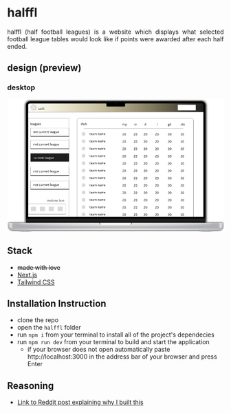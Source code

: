 # halffl

<p style="text-align: justify">
halffl (half football leagues) is a website which displays what selected football league tables would look like if points were awarded after each half ended.
</p>

## design (preview)

### desktop

![desktop design](./public/images/design/halffl-desktop-design.png)

## Stack

- ~~made with love~~
- [Next.js](https://nextjs.org)
- [Tailwind CSS](https://tailwindcss.com)

## Installation Instruction

- clone the repo
- open the `halffl` folder
- run `npm i` from your terminal to install all of the project's dependecies
- run `npm run dev` from your terminal to build and start the application
  - if your browser does not open automatically paste http://localhost:3000 in the address bar of your browser and press Enter

## Reasoning

- [Link to Reddit post explaining why I built this](https://www.reddit.com/r/PremierLeague/comments/11kas1q/football_league_tables_if_points_were_awarded/)
